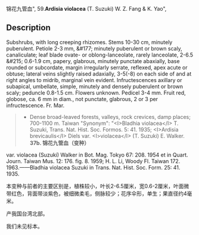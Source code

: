 锦花九管血",
59.**Ardisia violacea** (T. Suzuki) W. Z. Fang & K. Yao",

## Description
Subshrubs, with long creeping rhizomes. Stems 10-30 cm, minutely puberulent. Petiole 2-3 mm, &amp;#177; minutely puberulent or brown scaly, canaliculate; leaf blade ovate- or oblong-lanceolate, rarely lanceolate, 2-6.5 &amp;#215; 0.6-1.9 cm, papery, glabrous, minutely punctate abaxially, base rounded or subcordate, margin irregularly serrate, reflexed, apex acute or obtuse; lateral veins slightly raised adaxially, 3-5(-8) on each side of and at right angles to midrib, marginal vein evident. Infructescences axillary or subapical, umbellate, simple, minutely and densely puberulent or brown scaly; peduncle 0.8-1.5 cm. Flowers unknown. Pedicel 3-4 mm. Fruit red, globose, ca. 6 mm in diam., not punctate, glabrous, 2 or 3 per infructescence. Fr. Mar.

> * Dense broad-leaved forests, valleys, rock crevices, damp places; 700-1100 m. Taiwan
  "Synonym": "&lt;I&gt;Bladhia violacea&lt;/I&gt; T. Suzuki, Trans. Nat. Hist. Soc. Formos. 5: 41. 1935; &lt;I&gt;Ardisia brevicaulis&lt;/I&gt; Diels var. &lt;I&gt;violacea&lt;/I&gt; (T. Suzuki) E. Walker.
**37b. 锦花九管血（变种）**

var. violacea (Suzuki) Walker in Bot. Mag. Tokyo 67: 208. 1954 et in Quart. Journ. Taiwan Mus. 12: 176. fig. 8. 1959; H. L. Li, Woody Fl. Taiwan 172. 1963.——Bladhia violacea Suzuki in Trans. Nat. Hist. Soc. Form. 25: 41. 1935.

本变种与前者的主要区别是，植株较小，叶长2-6.5厘米，宽0.6-2厘米，叶面微带红色，背面带淡紫色，被细微柔毛，侧脉较少；花序伞形，单生；果直径约4毫米。

产我国台湾北部。

我们未见标本。
